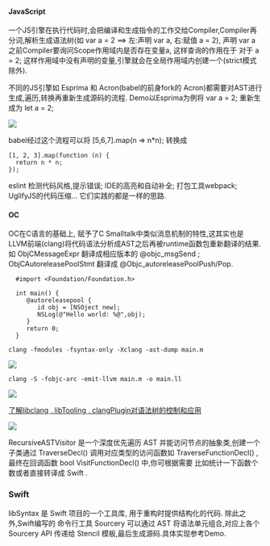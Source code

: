 
#### JavaScript

一个JS引擎在执行代码时,会把编译和生成指令的工作交给Compiler,Compiler再分词,解析生成语法树(如 var a = 2 ==> 左:声明 var a, 右:赋值 a = 2), 声明 var a 之前Compiler要询问Scope作用域内是否存在变量a, 这样查询的作用在于 对于 a = 2; 这样作用域中没有声明的变量,引擎就会在全局作用域内创建一个(strict模式除外).


不同的JS引擎如 Esprima 和 Acron(babel的前身fork的 Acron)都需要对AST进行生成,遍历,转换再重新生成源码的流程. Demo以Esprima为例将 var a = 2; 重新生成为 let a = 2;


![](https://paprika-dev.b0.upaiyun.com/n7j8KDa05xTZZokUEX0s2fLFHk75ShBrWHVwP54g.jpeg)

babel经过这个流程可以将 [5,6,7].map(n => n*n); 转换成
```
[1, 2, 3].map(function (n) {
  return n * n;
});
```

eslint 检测代码风格,提示错误; IDE的高亮和自动补全; 打包工具webpack; UglifyJS的代码压缩... 它们实践的都是一样的思路.

#### OC

OC在C语言的基础上, 赋予了C Smalltalk中类似消息机制的特性,这其实也是LLVM前端(clang)将代码语法分析成AST之后再被runtime函数包重新翻译的结果.如 ObjCMessageExpr 翻译成相应版本的 @objc_msgSend ; ObjCAutoreleasePoolStmt 翻译成 @Objc_autoreleasePoolPush/Pop.

```
  #import <Foundation/Foundation.h>
  
  int main() {
     @autoreleasepool {
        id obj = [NSOject new];
        NSLog(@"Hello world: %@",obj);
     }
     return 0;
  }
```

```
clang -fmodules -fsyntax-only -Xclang -ast-dump main.m
```

![](https://paprika-dev.b0.upaiyun.com/tLVpRp2JzmfM2jYTP1acyiSvwyjzxd2HPBsxVWbp.jpeg)

```
clang -S -fobjc-arc -emit-llvm main.m -o main.ll
```

![](https://paprika-dev.b0.upaiyun.com/Xm3oB63wj5fxjbf1OIO3YkmBZVnB4MB4wB7DcFM2.jpeg)

[了解libclang , libTooling , clangPlugin对语法树的控制和应用](http://www.starming.com/2017/03/01/deeply-analyse-llvm/)


![](https://paprika-dev.b0.upaiyun.com/MTdbpkkdbT99xpmqmu5gPBGLnAgnMqGy01gjkzmW.jpeg)

RecursiveASTVisitor 是一个深度优先遍历 AST 并能访问节点的抽象类,创建一个子类通过  TraverseDecl() 调用对应类型的访问函数如 TraverseFunctionDecl() ,最终在回调函数   bool VisitFunctionDecl() 中,你可根据需要 比如统计一下函数个数或者直接转译成 Swift  .


### Swift

libSyntax 是 Swift 项目的一个工具库, 用于重构时提供结构化的代码. 除此之外,Swift编写的 命令行工具 Sourcery 可以通过 AST 将语法单元组合,对应上各个 Sourcery API 传递给 Stencil 模板,最后生成源码.具体实现参考Demo.





